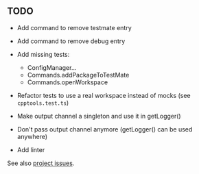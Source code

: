 ## TODO

- Add command to remove testmate entry
- Add command to remove debug entry

- Add missing tests:
  - ConfigManager...
  - Commands.addPackageToTestMate
  - Commands.openWorkspace
- Refactor tests to use a real workspace instead of mocks (see `cpptools.test.ts`)
- Make output channel a singleton and use it in getLogger()
- Don't pass output channel anymore (getLogger() can be used anywhere)
- Add linter

See also [project issues](https://github.com/g-arjones/vscode-autoproj/issues).